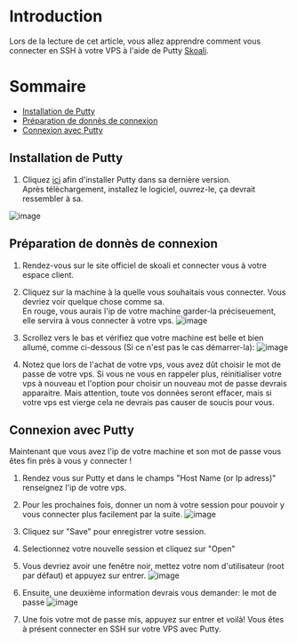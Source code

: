 # Introduction

 Lors de la lecture de cet article, vous allez apprendre comment vous connecter en SSH à votre VPS à l'aide de Putty [Skoali](https://skoali.com).

# Sommaire
- [Installation de Putty](#installation-de-putty)
- [Préparation de donnès de connexion](#preparation-de-donnès-de-connexion)
- [Connexion avec Putty](#connexion-avec-putty)

## Installation de Putty

1) Cliquez [ici](https://the.earth.li/~sgtatham/putty/latest/x86/putty.exe) afin d'installer Putty dans sa dernière version.  
Après télèchargement, installez le logiciel, ouvrez-le, ça devrait ressembler à sa. 

![image](https://user-images.githubusercontent.com/76696559/147499268-dad12c09-9e2b-4317-b84c-36086559dd85.png)

## Préparation de donnès de connexion

1) Rendez-vous sur le site officiel de skoali et connecter vous à votre espace client.
2) Cliquez sur la machine à la quelle vous souhaitais vous connecter. Vous devriez voir quelque chose comme sa.  
En rouge, vous aurais l'ip de votre machine garder-la préciseuement, elle servira à vous connecter à votre vps.
![image](https://user-images.githubusercontent.com/76696559/147499694-4131d9d2-5469-4467-b42f-ac6a342b9b7a.png)

3) Scrollez vers le bas et vérifiez que votre machine est belle et bien allumé, comme ci-dessous (Si ce n'est pas le cas démarrer-la):
![image](https://user-images.githubusercontent.com/76696559/147499812-d0694f6d-c12e-4d44-91c9-c494c1bd2176.png)

4) Notez que lors de l'achat de votre vps, vous avez dût choisir le mot de passe de votre vps. Si vous ne vous en rappeler plus, réinitialiser votre vps à nouveau et l'option pour choisir un nouveau mot de passe devrais apparaitre. Mais attention, toute vos données seront effacer, mais si votre vps est vierge cela ne devrais pas causer de soucis pour vous.

## Connexion avec Putty

Maintenant que vous avez l'ip de votre machine et son mot de passe vous êtes fin près à vous y connecter !
1) Rendez vous sur Putty et dans le champs "Host Name (or Ip adress)" renseignez l'ip de votre vps.
2) Pour les prochaines fois, donner un nom à votre session pour pouvoir y vous connecter plus facilement par la suite.
![image](https://user-images.githubusercontent.com/76696559/147500380-61cf0146-fa06-47d3-a045-5f795cd4f5dd.png)
3) Cliquez sur "Save" pour enregistrer votre session.
4) Selectionnez votre nouvelle session et cliquez sur "Open"
5) Vous devriez avoir une fenêtre noir, mettez votre nom d'utilisateur (root par défaut) et appuyez sur entrer.
![image](https://user-images.githubusercontent.com/76696559/147500560-e4a229d2-9c27-4ddd-8231-54e560a65e59.png)

6) Ensuite, une deuxième information devrais vous demander: le mot de passe
![image](https://user-images.githubusercontent.com/76696559/147500621-8732edcf-6bc1-43bb-9b79-6eb430a2557c.png)

7) Une fois votre mot de passe mis, appuyez sur entrer et voilà! Vous êtes à présent connecter en SSH sur votre VPS avec Putty.
